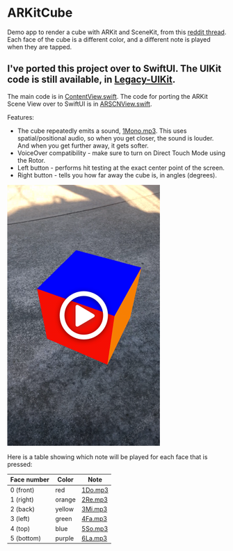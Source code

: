 # ARKitCube
Demo app to render a cube with ARKit and SceneKit, from this [reddit thread](https://www.reddit.com/r/iOSProgramming/comments/lguoe9/anybody_would_be_interested_on_helping_a_blind/?utm_source=share&utm_medium=web2x&context=3). Each face of the cube is a different color, and a different note is played when they are tapped.

## I've ported this project over to SwiftUI. The UIKit code is still available, in [Legacy-UIKit](https://github.com/aheze/ARKitCube/tree/main/Legacy-UIKit).

The main code is in [ContentView.swift](https://github.com/aheze/ARKitCube/blob/main/ARKitCube-SwiftUI/ARKitCube-SwiftUI/ContentView.swift).
The code for porting the ARKit Scene View over to SwiftUI is in [ARSCNView.swift](https://github.com/aheze/ARKitCube/blob/main/ARKitCube-SwiftUI/ARKitCube-SwiftUI/ARSCNView.swift).

Features:
- The cube repeatedly emits a sound, [1Mono.mp3](https://drive.google.com/uc?export=view&id=1bJzocuIN-K95y7eJNd1hPNBFWbRgbuxh). This uses spatial/positional audio, so when you get closer, the sound is louder. And when you get further away, it gets softer.
- VoiceOver compatibility - make sure to turn on Direct Touch Mode using the Rotor.
- Left button - performs hit testing at the exact center point of the screen.
- Right button - tells you how far away the cube is, in angles (degrees).

[![Video of the app](https://github.com/aheze/DeveloperAssets/blob/master/PlayArCube.png?raw=true)](https://drive.google.com/file/d/1YVZ8GmiXHFXEx-aGx4h4gKprpPeCjvaS/view?usp=sharing)

Here is a table showing which note will be played for each face that is pressed:

Face number | Color | Note
--- | --- | ---
0 (front) | red | [1Do.mp3](https://drive.google.com/uc?export=view&id=1lKvyJr7OGgDOJqcSYz7DsFPnKSzeFNrf)
1 (right) | orange | [2Re.mp3](https://drive.google.com/uc?export=view&id=1Usa1h_6Ft0CQxksCBqPY3os8HSDv3gKG)
2 (back) | yellow | [3Mi.mp3](https://drive.google.com/uc?export=view&id=1gANm3fix4zACNej28pIUqOfCwHzLFj-P)
3 (left) | green | [4Fa.mp3](https://drive.google.com/uc?export=view&id=19n84EpfaEilxXpOuSQlS3RyskcnTYiZl)
4 (top) | blue | [5So.mp3](https://drive.google.com/uc?export=view&id=1QIJABrbopVd0GNRxaQTLAAMi1HN8rvHQ)
5 (bottom) | purple | [6La.mp3](https://drive.google.com/uc?export=view&id=178iFmo8R3JYfr6tHoRNQJsuiIs5XgL-c)

